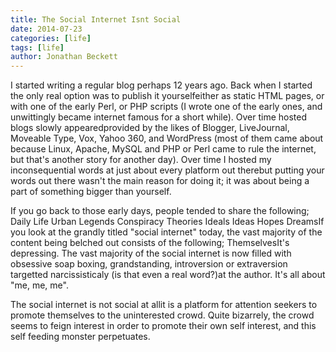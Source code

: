 ```yaml
---
title: The Social Internet Isnt Social
date: 2014-07-23
categories: [life]
tags: [life]
author: Jonathan Beckett
---
```


I started writing a regular blog perhaps 12 years ago. Back when I started the only real option was to publish it yourselfeither as static HTML pages, or with one of the early Perl, or PHP scripts (I wrote one of the early ones, and unwittingly became internet famous for a short while). Over time hosted blogs slowly appearedprovided by the likes of Blogger, LiveJournal, Moveable Type, Vox, Yahoo 360, and WordPress (most of them came about because Linux, Apache, MySQL and PHP or Perl came to rule the internet, but that's another story for another day). Over time I hosted my inconsequential words at just about every platform out therebut putting your words out there wasn't the main reason for doing it; it was about being a part of something bigger than yourself.

If you go back to those early days, people tended to share the following; Daily Life Urban Legends Conspiracy Theories Ideals Ideas Hopes DreamsIf you look at the grandly titled "social internet" today, the vast majority of the content being belched out consists of the following; ThemselvesIt's depressing. The vast majority of the social internet is now filled with obsessive soap boxing, grandstanding, introversion or extraversion targetted narcissisticaly (is that even a real word?)at the author. It's all about "me, me, me".

The social internet is not social at allit is a platform for attention seekers to promote themselves to the uninterested crowd. Quite bizarrely, the crowd seems to feign interest in order to promote their own self interest, and this self feeding monster perpetuates.